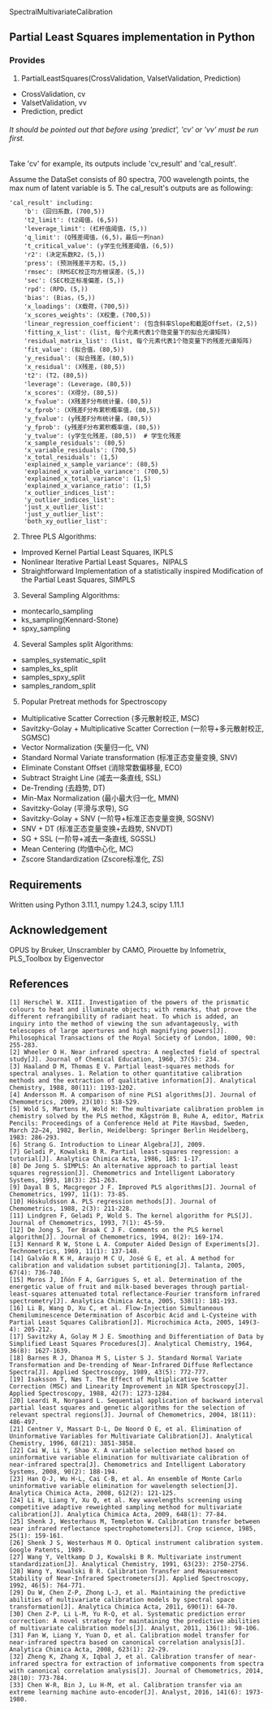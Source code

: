 SpectralMultivariateCalibration

Partial Least Squares implementation in Python
------------

### Provides
1. PartialLeastSquares(CrossValidation, ValsetValidation, Prediction)
* CrossValidation, cv
* ValsetValidation, vv
* Prediction, predict

###### It should be pointed out that before using 'predict', 'cv' or 'vv' must be run first.

Take 'cv' for example, its outputs include 'cv_result' and 'cal_result'.

Assume the DataSet consists of 80 spectra, 700 wavelength points, the max num of latent variable is 5.
The cal_result's outputs are as following:

    'cal_result' including:
        'b': (回归系数，(700,5))
        't2_limit': (t2阈值，(6,5))
        'leverage_limit': (杠杆值阈值，(5,))
        'q_limit': (Q残差阈值，(6,5)，最后一列nan)
        't_critical_value': (y学生化残差阈值，(6,5))
        'r2': (决定系数R2，(5,))
        'press': (预测残差平方和，(5,))
        'rmsec': (RMSEC校正均方根误差，(5,))
        'sec': (SEC校正标准偏差，(5,))
        'rpd': (RPD，(5,))
        'bias': (Bias，(5,))
        'x_loadings': (X载荷，(700,5))
        'x_scores_weights': (X权重，(700,5))
        'linear_regression_coefficient': (包含斜率Slope和截距Offset，(2,5))
        'fitting_x_list': (list, 每个元素代表1个隐变量下的拟合光谱矩阵)
        'residual_matrix_list': (list, 每个元素代表1个隐变量下的残差光谱矩阵)
        'fit_value': (拟合值，(80,5))
        'y_residual': (拟合残差，(80,5))
        'x_residual': (X残差，(80,5))
        't2': (T2，(80,5))
        'leverage': (Leverage，(80,5))
        'x_scores': (X得分，(80,5))
        'x_fvalue': (X残差F分布统计量，(80,5))
        'x_fprob': (X残差F分布累积概率值，(80,5))
        'y_fvalue': (y残差F分布统计量，(80,5))
        'y_fprob': (y残差F分布累积概率值，(80,5))
        'y_tvalue': (y学生化残差，(80,5))  # 学生化残差
        'x_sample_residuals': (80,5)
        'x_variable_residuals': (700,5)
        'x_total_residuals': (1,5)
        'explained_x_sample_variance': (80,5)
        'explained_x_variable_variance': (700,5)
        'explained_x_total_variance': (1,5)
        'explained_x_variance_ratio': (1,5)
        'x_outlier_indices_list':
        'y_outlier_indices_list':
        'just_x_outlier_list':
        'just_y_outlier_list':
        'both_xy_outlier_list':

2. Three PLS Algorithms:
* Improved Kernel Partial Least Squares, IKPLS
* Nonlinear Iterative Partial Least Squares，NIPALS
* Straightforward Implementation of a statistically inspired Modification of the Partial Least Squares, SIMPLS

3. Several Sampling Algorithms:
* montecarlo_sampling
* ks_sampling(Kennard-Stone)
* spxy_sampling

4. Several Samples split Algorithms:
* samples_systematic_split
* samples_ks_split
* samples_spxy_split
* samples_random_split

5. Popular Pretreat methods for Spectroscopy
* Multiplicative Scatter Correction (多元散射校正, MSC)
* Savitzky-Golay + Multiplicative Scatter Correction (一阶导+多元散射校正, SGMSC)
* Vector Normalization (矢量归一化, VN)
* Standard Normal Variate transformation (标准正态变量变换, SNV)
* Eliminate Constant Offset (消除常数偏移量, ECO)
* Subtract Straight Line (减去一条直线, SSL)
* De-Trending (去趋势, DT)
* Min-Max Normalization (最小最大归一化, MMN)
* Savitzky-Golay (平滑与求导), SG
* Savitzky-Golay + SNV (一阶导+标准正态变量变换, SGSNV)
* SNV + DT (标准正态变量变换+去趋势, SNVDT)
* SG + SSL (一阶导+减去一条直线, SGSSL)
* Mean Centering (均值中心化, MC)
* Zscore Standardization (Zscore标准化, ZS)


Requirements
------------

Written using Python 3.11.1, numpy 1.24.3, scipy 1.11.1


Acknowledgement
------------

OPUS by Bruker, Unscrambler by CAMO, Pirouette by Infometrix, PLS_Toolbox by Eigenvector


References
------------
```
[1] Herschel W. XIII. Investigation of the powers of the prismatic colours to heat and illuminate objects; with remarks, that prove the different refrangibility of radiant heat. To which is added, an inquiry into the method of viewing the sun advantageously, with telescopes of large apertures and high magnifying powers[J]. Philosophical Transactions of the Royal Society of London, 1800, 90: 255-283.
[2] Wheeler O H. Near infrared spectra: A neglected field of spectral study[J]. Journal of Chemical Education, 1960, 37(5): 234.
[3] Haaland D M, Thomas E V. Partial least-squares methods for spectral analyses. 1. Relation to other quantitative calibration methods and the extraction of qualitative information[J]. Analytical Chemistry, 1988, 80(11): 1193-1202.
[4] Andersson M. A comparison of nine PLS1 algorithms[J]. Journal of Chemometrics, 2009, 23(10): 518-529.
[5] Wold S, Martens H, Wold H: The multivariate calibration problem in chemistry solved by the PLS method, Kågström B, Ruhe A, editor, Matrix Pencils: Proceedings of a Conference Held at Pite Havsbad, Sweden, March 22–24, 1982, Berlin, Heidelberg: Springer Berlin Heidelberg, 1983: 286-293.
[6] Strang G. Introduction to Linear Algebra[J], 2009.
[7] Geladi P, Kowalski B R. Partial least-squares regression: a tutorial[J]. Analytica Chimica Acta, 1986, 185: 1-17.
[8] De Jong S. SIMPLS: An alternative approach to partial least squares regression[J]. Chemometrics and Intelligent Laboratory Systems, 1993, 18(3): 251-263.
[9] Dayal B S, Macgregor J F. Improved PLS algorithms[J]. Journal of Chemometrics, 1997, 11(1): 73-85.
[10] Höskuldsson A. PLS regression methods[J]. Journal of Chemometrics, 1988, 2(3): 211-228.
[11] Lindgren F, Geladi P, Wold S. The kernel algorithm for PLS[J]. Journal of Chemometrics, 1993, 7(1): 45-59.
[12] De Jong S, Ter Braak C J F. Comments on the PLS kernel algorithm[J]. Journal of Chemometrics, 1994, 8(2): 169-174.
[13] Kennard R W, Stone L A. Computer Aided Design of Experiments[J]. Technometrics, 1969, 11(1): 137-148.
[14] Galvão R K H, Araujo M C U, José G E, et al. A method for calibration and validation subset partitioning[J]. Talanta, 2005, 67(4): 736-740.
[15] Moros J, Iñón F A, Garrigues S, et al. Determination of the energetic value of fruit and milk-based beverages through partial-least-squares attenuated total reflectance-Fourier transform infrared spectrometry[J]. Analytica Chimica Acta, 2005, 538(1): 181-193.
[16] Li B, Wang D, Xu C, et al. Flow-Injection Simultaneous Chemiluminescence Determination of Ascorbic Acid and L-Cysteine with Partial Least Squares Calibration[J]. Microchimica Acta, 2005, 149(3-4): 205-212.
[17] Savitzky A, Golay M J E. Smoothing and Differentiation of Data by Simplified Least Squares Procedures[J]. Analytical Chemistry, 1964, 36(8): 1627-1639.
[18] Barnes R J, Dhanoa M S, Lister S J. Standard Normal Variate Transformation and De-trending of Near-Infrared Diffuse Reflectance Spectra[J]. Applied Spectroscopy, 1989, 43(5): 772-777.
[19] Isaksson T, Næs T. The Effect of Multiplicative Scatter Correction (MSC) and Linearity Improvement in NIR Spectroscopy[J]. Applied Spectroscopy, 1988, 42(7): 1273-1284.
[20] Leardi R, Norgaard L. Sequential application of backward interval partial least squares and genetic algorithms for the selection of relevant spectral regions[J]. Journal of Chemometrics, 2004, 18(11): 486-497.
[21] Centner V, Massart D-L, De Noord O E, et al. Elimination of Uninformative Variables for Multivariate Calibration[J]. Analytical Chemistry, 1996, 68(21): 3851-3858.
[22] Cai W, Li Y, Shao X. A variable selection method based on uninformative variable elimination for multivariate calibration of near-infrared spectra[J]. Chemometrics and Intelligent Laboratory Systems, 2008, 90(2): 188-194.
[23] Han Q-J, Wu H-L, Cai C-B, et al. An ensemble of Monte Carlo uninformative variable elimination for wavelength selection[J]. Analytica Chimica Acta, 2008, 612(2): 121-125.
[24] Li H, Liang Y, Xu Q, et al. Key wavelengths screening using competitive adaptive reweighted sampling method for multivariate calibration[J]. Analytica Chimica Acta, 2009, 648(1): 77-84.
[25] Shenk J, Westerhaus M, Templeton W. Calibration transfer between near infrared reflectance spectrophotometers[J]. Crop science, 1985, 25(1): 159-161.
[26] Shenk J S, Westerhaus M O. Optical instrument calibration system. Google Patents, 1989.
[27] Wang Y, Veltkamp D J, Kowalski B R. Multivariate instrument standardization[J]. Analytical Chemistry, 1991, 63(23): 2750-2756.
[28] Wang Y, Kowalski B R. Calibration Transfer and Measurement Stability of Near-Infrared Spectrometers[J]. Applied Spectroscopy, 1992, 46(5): 764-771.
[29] Du W, Chen Z-P, Zhong L-J, et al. Maintaining the predictive abilities of multivariate calibration models by spectral space transformation[J]. Analytica Chimica Acta, 2011, 690(1): 64-70.
[30] Chen Z-P, Li L-M, Yu R-Q, et al. Systematic prediction error correction: A novel strategy for maintaining the predictive abilities of multivariate calibration models[J]. Analyst, 2011, 136(1): 98-106.
[31] Fan W, Liang Y, Yuan D, et al. Calibration model transfer for near-infrared spectra based on canonical correlation analysis[J]. Analytica Chimica Acta, 2008, 623(1): 22-29.
[32] Zheng K, Zhang X, Iqbal J, et al. Calibration transfer of near-infrared spectra for extraction of informative components from spectra with canonical correlation analysis[J]. Journal of Chemometrics, 2014, 28(10): 773-784.
[33] Chen W-R, Bin J, Lu H-M, et al. Calibration transfer via an extreme learning machine auto-encoder[J]. Analyst, 2016, 141(6): 1973-1980.
